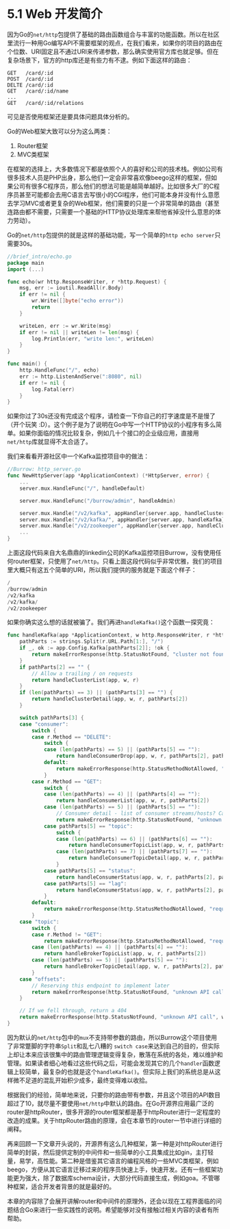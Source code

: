 # 5.1 Web 开发简介

因为Go的`net/http`包提供了基础的路由函数组合与丰富的功能函数。所以在社区里流行一种用Go编写API不需要框架的观点，在我们看来，如果你的项目的路由在个位数、URI固定且不通过URI来传递参数，那么确实使用官方库也就足够。但在复杂场景下，官方的http库还是有些力有不逮。例如下面这样的路由：

```
GET   /card/:id
POST  /card/:id
DELTE /card/:id
GET   /card/:id/name
...
GET   /card/:id/relations
```

可见是否使用框架还是要具体问题具体分析的。

Go的Web框架大致可以分为这么两类：

1. Router框架
2. MVC类框架

在框架的选择上，大多数情况下都是依照个人的喜好和公司的技术栈。例如公司有很多技术人员是PHP出身，那么他们一定会非常喜欢像beego这样的框架，但如果公司有很多C程序员，那么他们的想法可能是越简单越好。比如很多大厂的C程序员甚至可能都会去用C语言去写很小的CGI程序，他们可能本身并没有什么意愿去学习MVC或者更复杂的Web框架，他们需要的只是一个非常简单的路由（甚至连路由都不需要，只需要一个基础的HTTP协议处理库来帮他省掉没什么意思的体力劳动）。

Go的`net/http`包提供的就是这样的基础功能，写一个简单的`http echo server`只需要30s。

```go
//brief_intro/echo.go
package main
import (...)

func echo(wr http.ResponseWriter, r *http.Request) {
	msg, err := ioutil.ReadAll(r.Body)
	if err != nil {
		wr.Write([]byte("echo error"))
		return
	}

	writeLen, err := wr.Write(msg)
	if err != nil || writeLen != len(msg) {
		log.Println(err, "write len:", writeLen)
	}
}

func main() {
	http.HandleFunc("/", echo)
	err := http.ListenAndServe(":8080", nil)
	if err != nil {
		log.Fatal(err)
	}
}

```

如果你过了30s还没有完成这个程序，请检查一下你自己的打字速度是不是慢了（开个玩笑 :D）。这个例子是为了说明在Go中写一个HTTP协议的小程序有多么简单。如果你面临的情况比较复杂，例如几十个接口的企业级应用，直接用`net/http`库就显得不太合适了。

我们来看看开源社区中一个Kafka监控项目中的做法：

```go
//Burrow: http_server.go
func NewHttpServer(app *ApplicationContext) (*HttpServer, error) {
	...
	server.mux.HandleFunc("/", handleDefault)

	server.mux.HandleFunc("/burrow/admin", handleAdmin)

	server.mux.Handle("/v2/kafka", appHandler{server.app, handleClusterList})
	server.mux.Handle("/v2/kafka/", appHandler{server.app, handleKafka})
	server.mux.Handle("/v2/zookeeper", appHandler{server.app, handleClusterList})
	...
}
```

上面这段代码来自大名鼎鼎的linkedin公司的Kafka监控项目Burrow，没有使用任何router框架，只使用了`net/http`。只看上面这段代码似乎非常优雅，我们的项目里大概只有这五个简单的URI，所以我们提供的服务就是下面这个样子：

```go
/
/burrow/admin
/v2/kafka
/v2/kafka/
/v2/zookeeper
```

如果你确实这么想的话就被骗了。我们再进`handleKafka()`这个函数一探究竟：

```go
func handleKafka(app *ApplicationContext, w http.ResponseWriter, r *http.Request) (int, string) {
	pathParts := strings.Split(r.URL.Path[1:], "/")
	if _, ok := app.Config.Kafka[pathParts[2]]; !ok {
		return makeErrorResponse(http.StatusNotFound, "cluster not found", w, r)
	}
	if pathParts[2] == "" {
		// Allow a trailing / on requests
		return handleClusterList(app, w, r)
	}
	if (len(pathParts) == 3) || (pathParts[3] == "") {
		return handleClusterDetail(app, w, r, pathParts[2])
	}

	switch pathParts[3] {
	case "consumer":
		switch {
		case r.Method == "DELETE":
			switch {
			case (len(pathParts) == 5) || (pathParts[5] == ""):
				return handleConsumerDrop(app, w, r, pathParts[2], pathParts[4])
			default:
				return makeErrorResponse(http.StatusMethodNotAllowed, "request method not supported", w, r)
			}
		case r.Method == "GET":
			switch {
			case (len(pathParts) == 4) || (pathParts[4] == ""):
				return handleConsumerList(app, w, r, pathParts[2])
			case (len(pathParts) == 5) || (pathParts[5] == ""):
				// Consumer detail - list of consumer streams/hosts? Can be config info later
				return makeErrorResponse(http.StatusNotFound, "unknown API call", w, r)
			case pathParts[5] == "topic":
				switch {
				case (len(pathParts) == 6) || (pathParts[6] == ""):
					return handleConsumerTopicList(app, w, r, pathParts[2], pathParts[4])
				case (len(pathParts) == 7) || (pathParts[7] == ""):
					return handleConsumerTopicDetail(app, w, r, pathParts[2], pathParts[4], pathParts[6])
				}
			case pathParts[5] == "status":
				return handleConsumerStatus(app, w, r, pathParts[2], pathParts[4], false)
			case pathParts[5] == "lag":
				return handleConsumerStatus(app, w, r, pathParts[2], pathParts[4], true)
			}
		default:
			return makeErrorResponse(http.StatusMethodNotAllowed, "request method not supported", w, r)
		}
	case "topic":
		switch {
		case r.Method != "GET":
			return makeErrorResponse(http.StatusMethodNotAllowed, "request method not supported", w, r)
		case (len(pathParts) == 4) || (pathParts[4] == ""):
			return handleBrokerTopicList(app, w, r, pathParts[2])
		case (len(pathParts) == 5) || (pathParts[5] == ""):
			return handleBrokerTopicDetail(app, w, r, pathParts[2], pathParts[4])
		}
	case "offsets":
		// Reserving this endpoint to implement later
		return makeErrorResponse(http.StatusNotFound, "unknown API call", w, r)
	}

	// If we fell through, return a 404
	return makeErrorResponse(http.StatusNotFound, "unknown API call", w, r)
}
```

因为默认的`net/http`包中的`mux`不支持带参数的路由，所以Burrow这个项目使用了非常蹩脚的字符串`Split`和乱七八糟的 `switch case`来达到自己的目的，但实际上却让本来应该很集中的路由管理逻辑变得复杂，散落在系统的各处，难以维护和管理。如果读者细心地看过这些代码之后，可能会发现其它的几个`handler`函数逻辑上较简单，最复杂的也就是这个`handleKafka()`。但实际上我们的系统总是从这样微不足道的混乱开始积少成多，最终变得难以收拾。

根据我们的经验，简单地来说，只要你的路由带有参数，并且这个项目的API数目超过了10，就尽量不要使用`net/http`中默认的路由。在Go开源界应用最广泛的router是httpRouter，很多开源的router框架都是基于httpRouter进行一定程度的改造的成果。关于httpRouter路由的原理，会在本章节的router一节中进行详细的阐释。

再来回顾一下文章开头说的，开源界有这么几种框架，第一种是对httpRouter进行简单的封装，然后提供定制的中间件和一些简单的小工具集成比如gin，主打轻量，易学，高性能。第二种是借鉴其它语言的编程风格的一些MVC类框架，例如beego，方便从其它语言迁移过来的程序员快速上手，快速开发。还有一些框架功能更为强大，除了数据库schema设计，大部分代码直接生成，例如goa。不管哪种框架，适合开发者背景的就是最好的。

本章的内容除了会展开讲解router和中间件的原理外，还会以现在工程界面临的问题结合Go来进行一些实践性的说明。希望能够对没有接触过相关内容的读者有所帮助。

